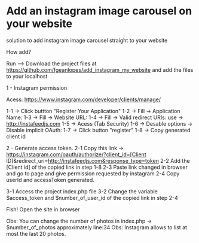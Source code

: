 # Add an instagram image carousel on your website
solution to add instagram image carousel straight to your website

How add? 

Run --> Download the project files at https://github.com/fgeanlopes/add_instagram_my_website and add the files to your localhost


1 - Instagram permission

Acess: https://www.instagram.com/developer/clients/manage/

1-1 -> Click buttton "Register Your Application"
1-2 -> Fill -> Application Name:
1-3 -> Fill -> Website URL:
1-4 -> Fill -> Valid redirect URIs: use -> http://instafeedjs.com
1-5 -> Acess (Tab Security)
1-6 -> Desable options ->  Disable implicit OAuth:
1-7 -> Click button "register"
1-8 -> Copy generated client id


2 - Generate access token.
2-1 Copy this link -> https://instagram.com/oauth/authorize/?client_id=[Client ID]&redirect_uri=http://instafeedjs.com&response_type=token
2-2 Add the [Client id] of the copied link in step 1-8
2-3 Paste link changed in browser and go to page and give permission requested by instagram
2-4 Copy userId and accessToken generated.


3-1 Access the project index.php file
3-2 Change the variable $access_token and $number_of_user_id of the copied link in step 2-4

Fish! Open the site in browser

Obs: You can change the number of photos in index.php -> $number_of_photos approximately line:34
Obs: Instagram allows to list at most the last 20 photos.